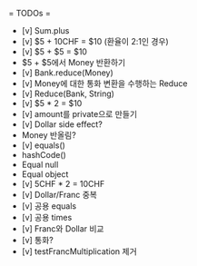= TODOs =

* [v] Sum.plus
* [v] $5 + 10CHF = $10 (환율이 2:1인 경우)
* [v] $5 + $5 = $10
* $5 + $5에서 Money 반환하기
* [v] Bank.reduce(Money)
* [v] Money에 대한 통화 변환을 수행하는 Reduce
* [v] Reduce(Bank, String)
* [v] $5 * 2 = $10
* [v] amount를 private으로 만들기
* [v] Dollar side effect?
* Money 반올림?
* [v] equals()
* hashCode()
* Equal null
* Equal object
* [v] 5CHF * 2 = 10CHF
* [v] Dollar/Franc 중복
* [v] 공용 equals
* [v] 공용 times
* [v] Franc와 Dollar 비교
* [v] 통화?
* [v] testFrancMultiplication 제거
